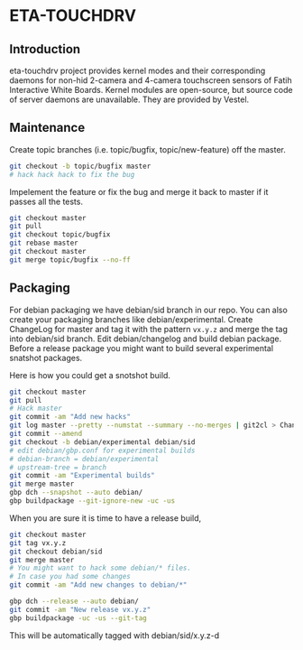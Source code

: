 # ETA-TOUCHDRV

## Introduction
eta-touchdrv project provides kernel modes and their corresponding daemons for
non-hid 2-camera and 4-camera touchscreen sensors of Fatih Interactive White
Boards. Kernel modules are open-source, but source code of server daemons are
unavailable. They are provided by Vestel.

## Maintenance
Create topic branches (i.e. topic/bugfix, topic/new-feature) off the master.

```bash
git checkout -b topic/bugfix master
# hack hack hack to fix the bug
```

Impelement the feature or fix the bug and merge it back to master if it passes
all the tests.

```bash
git checkout master
git pull
git checkout topic/bugfix
git rebase master
git checkout master
git merge topic/bugfix --no-ff
```

## Packaging

For debian packaging we have debian/sid branch in our repo. You can also create
your packaging branches like debian/experimental. Create ChangeLog for master
and tag it with the pattern `vx.y.z` and merge the tag into debian/sid
branch. Edit debian/changelog and build debian package. Before a release package
you might want to build several experimental snatshot packages.

Here is how you could get a snotshot build.

```bash
git checkout master
git pull
# Hack master
git commit -am "Add new hacks"
git log master --pretty --numstat --summary --no-merges | git2cl > ChangeLog
git commit --amend
git checkout -b debian/experimental debian/sid
# edit debian/gbp.conf for experimental builds
# debian-branch = debian/experimental
# upstream-tree = branch
git commit -am "Experimental builds"
git merge master
gbp dch --snapshot --auto debian/
gbp buildpackage --git-ignore-new -uc -us
```

When you are sure it is time to have a release build,

```bash
git checkout master
git tag vx.y.z
git checkout debian/sid
git merge master
# You might want to hack some debian/* files.
# In case you had some changes
git commit -am "Add new changes to debian/*"

gbp dch --release --auto debian/
git commit -am "New release vx.y.z"
gbp buildpackage -uc -us --git-tag
```

This will be automatically tagged with debian/sid/x.y.z-d
